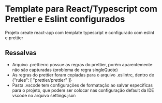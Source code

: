 # Template para React/Typescript com Prettier e Eslint configurados

Projeto create react-app com template typescript e configurado com eslint e prettier

## Ressalvas

- Arquivo .prettierrc possue as regras do prettier, porém aparentemente não são capturadas (problema de regra singleQuote)
- As regras do prettier foram copiadas para o arquivo .eslintrc, dentro de {"rules": [ "prettier/prettier" ]}
- Pasta .vscode tem configurações de formatação ao salvar específicas para o projeto, que podem ser colocar nas
  configuração default da IDE vscode no arquivo settings.json

